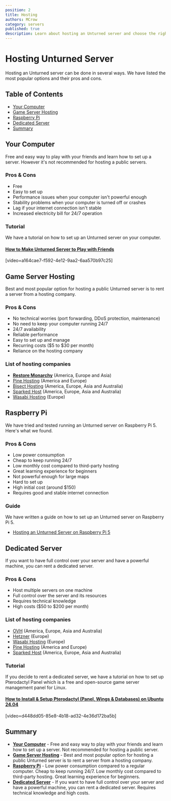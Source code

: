 ```yaml
---
position: 2
title: Hosting
authors: MCrow
category: servers
published: true
description: Learn about hosting an Unturned server and choose the right option for you.
---
```


# Hosting Unturned Server
Hosting an Unturned server can be done in several ways. We have listed the most popular options and their pros and cons.

## Table of Contents
- [Your Computer](#your-computer)
- [Game Server Hosting](#game-server-hosting)
- [Raspberry Pi](#raspberry-pi)
- [Dedicated Server](#dedicated-server)
- [Summary](#summary)

## Your Computer
Free and easy way to play with your friends and learn how to set up a server. However it's not recommended for hosting a public servers.

### Pros & Cons
<ul class="list-unstyled ps-0">
    <li class="text-success">
        <i class="bi bi-check2"></i>
        <span class="ms-2">Free</span>
    </li>
    <li class="text-success">
        <i class="bi bi-check2"></i>
        <span class="ms-2">Easy to set up</span>
    </li>
    <li class="text-danger">
        <i class="bi bi-x"></i>
        <span class="ms-2">Performance issues when your computer isn't powerful enough</span>
    </li>
    <li class="text-danger">
        <i class="bi bi-x"></i>
        <span class="ms-2">Stability problems when your computer is turned off or crashes</span>
    </li>
    <li class="text-danger">
        <i class="bi bi-x"></i>
        <span class="ms-2">Lag if your internet connection isn't stable</span>
    </li>
    <li class="text-danger">
        <i class="bi bi-x"></i>
        <span class="ms-2">Increased electricity bill for 24/7 operation</span>
    </li>
</ul>

### Tutorial
We have a tutorial on how to set up an Unturned server on your computer.
#### [How to Make Unturned Server to Play with Friends](https://www.youtube.com/watch?v=4m8FeIVf2N0)
[video=a164cae7-f592-4e12-9aa2-6aa570b97c25]

## Game Server Hosting
Best and most popular option for hosting a public Unturned server is to rent a server from a hosting company.

### Pros & Cons
<ul class="list-unstyled ps-0">
    <li class="text-success">
        <i class="bi bi-check2"></i>
        <span class="ms-2">No technical worries (port forwarding, DDoS protection, maintenance)</span>
    </li>
    <li class="text-success">
        <i class="bi bi-check2"></i>
        <span class="ms-2">No need to keep your computer running 24/7</span>
    </li>
    <li class="text-success">
        <i class="bi bi-check2"></i>
        <span class="ms-2">24/7 availability</span>
    </li>
    <li class="text-success">
        <i class="bi bi-check2"></i>
        <span class="ms-2">Reliable performance</span>
    </li>
    <li class="text-success">
        <i class="bi bi-check2"></i>
        <span class="ms-2">Easy to set up and manage</span>
    </li>
    <li class="text-danger">
        <i class="bi bi-x"></i>
        <span class="ms-2">Recurring costs ($5 to $30 per month)</span>
    </li>
    <li class="text-danger">
        <i class="bi bi-x"></i>
        <span class="ms-2">Reliance on the hosting company</span>
    </li>
</ul>

### List of hosting companies
- **[Restore Monarchy](/hosting)** (America, Europe and Asia)
- [Pine Hosting](https://pinehosting.com/) (America and Europe)
- [Bisect Hosting](https://www.bisecthosting.com/) (America, Europe, Asia and Australia)
- [Sparked Host](https://sparkedhost.com/unturned-hosting) (America, Europe, Asia and Australia)
- [Wasabi Hosting](https://wasabihosting.com/store/unturned) (Europe)

## Raspberry Pi
We have tried and tested running an Unturned server on Raspberry Pi 5. Here's what we found.

### Pros & Cons
<ul class="list-unstyled ps-0">
    <li class="text-success">
        <i class="bi bi-check2"></i>
        <span class="ms-2">Low power consumption</span>
    </li>
    <li class="text-success">
        <i class="bi bi-check2"></i>
        <span class="ms-2">Cheap to keep running 24/7</span>
    </li>
    <li class="text-success">
        <i class="bi bi-check2"></i>
        <span class="ms-2">Low monthly cost compared to third-party hosting</span>
    </li>
    <li class="text-success">
        <i class="bi bi-check2"></i>
        <span class="ms-2">Great learning experience for beginners</span>
    </li>
    <li class="text-danger">
        <i class="bi bi-x"></i>
        <span class="ms-2">Not powerful enough for large maps</span>
    </li>
    <li class="text-danger">
        <i class="bi bi-x"></i>
        <span class="ms-2">Hard to set up</span>
    </li>
    <li class="text-danger">
        <i class="bi bi-x"></i>
        <span class="ms-2">High initial cost (around $150)</span>
    </li>
    <li class="text-danger">
        <i class="bi bi-x"></i>
        <span class="ms-2">Requires good and stable internet connection</span>
    </li>
</ul>

### Guide
We have written a guide on how to set up an Unturned server on Raspberry Pi 5.
- [Hosting an Unturned Server on Raspberry Pi 5](https://restoremonarchy.com/servers/blog/untrpi01)

## Dedicated Server
If you want to have full control over your server and have a powerful machine, you can rent a dedicated server.

### Pros & Cons
<ul class="list-unstyled ps-0">
    <li class="text-success">
        <i class="bi bi-check2"></i>
        <span class="ms-2">Host multiple servers on one machine</span>
    </li>
    <li class="text-success">
        <i class="bi bi-check2"></i>
        <span class="ms-2">Full control over the server and its resources</span>
    </li>
    <li class="text-danger">
        <i class="bi bi-x"></i>
        <span class="ms-2">Requires technical knowledge</span>
    </li>
    <li class="text-danger">
        <i class="bi bi-x"></i>
        <span class="ms-2">High costs ($50 to $200 per month)</span>
    </li>
</ul>

### List of hosting companies
- [OVH](https://www.ovh.com/) (America, Europe, Asia and Australia)
- [Hetzner](https://www.hetzner.com/) (Europe)
- [Wasabi Hosting](https://wasabihosting.com/dedicated-servers) (Europe)
- [Pine Hosting](https://pinehosting.com/dedicated) (America and Europe)
- [Sparked Host](https://sparkedhost.com/dedicated-servers) (America, Europe, Asia and Australia)

### Tutorial
If you decide to rent a dedicated server, we have a tutorial on how to set up Pterodactyl Panel which is a free and open-source game server management panel for Linux.

#### [How to Install & Setup Pterodactyl (Panel, Wings & Databases) on Ubuntu 24.04](https://www.youtube.com/watch?v=4m8FeIVf2N0)  
[video=d448dd05-85e8-4b18-ad32-4e36d172ba5b]

## Summary
- **[Your Computer](#your-computer)** - Free and easy way to play with your friends and learn how to set up a server. Not recommended for hosting a public server.
- **[Game Server Hosting](#game-server-hosting)** - Best and most popular option for hosting a public Unturned server is to rent a server from a hosting company.
- **[Raspberry Pi](#raspberry-pi)** - Low power consumption compared to a regular computer. Cheap to keep running 24/7. Low monthly cost compared to third-party hosting. Great learning experience for beginners.
- **[Dedicated Server](#dedicated-server)** - If you want to have full control over your server and have a powerful machine, you can rent a dedicated server. Requires technical knowledge and high costs.